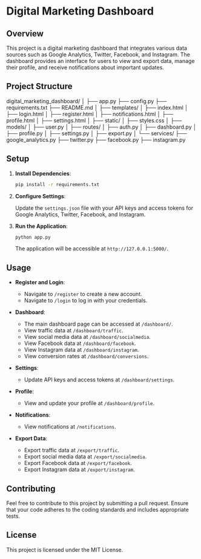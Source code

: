 # Digital Marketing Dashboard

## Overview

This project is a digital marketing dashboard that integrates various data sources such as Google Analytics, Twitter, Facebook, and Instagram. The dashboard provides an interface for users to view and export data, manage their profile, and receive notifications about important updates.

## Project Structure

digital_marketing_dashboard/
│
├── app.py
├── config.py
├── requirements.txt
├── README.md
│
├── templates/
│ ├── index.html
│ ├── login.html
│ ├── register.html
│ ├── notifications.html
│ ├── profile.html
│ ├── settings.html
│
├── static/
│ ├── styles.css
│
├── models/
│ ├── user.py
│
├── routes/
│ ├── auth.py
│ ├── dashboard.py
│ ├── profile.py
│ ├── settings.py
│ ├── export.py
│
└── services/
├── google_analytics.py
├── twitter.py
├── facebook.py
├── instagram.py


## Setup

1. **Install Dependencies**:

    ```bash
    pip install -r requirements.txt
    ```

2. **Configure Settings**:

    Update the `settings.json` file with your API keys and access tokens for Google Analytics, Twitter, Facebook, and Instagram.

3. **Run the Application**:

    ```bash
    python app.py
    ```

    The application will be accessible at `http://127.0.0.1:5000/`.

## Usage

- **Register and Login**:
  - Navigate to `/register` to create a new account.
  - Navigate to `/login` to log in with your credentials.

- **Dashboard**:
  - The main dashboard page can be accessed at `/dashboard/`.
  - View traffic data at `/dashboard/traffic`.
  - View social media data at `/dashboard/socialmedia`.
  - View Facebook data at `/dashboard/facebook`.
  - View Instagram data at `/dashboard/instagram`.
  - View conversion rates at `/dashboard/conversions`.

- **Settings**:
  - Update API keys and access tokens at `/dashboard/settings`.

- **Profile**:
  - View and update your profile at `/dashboard/profile`.

- **Notifications**:
  - View notifications at `/notifications`.

- **Export Data**:
  - Export traffic data at `/export/traffic`.
  - Export social media data at `/export/socialmedia`.
  - Export Facebook data at `/export/facebook`.
  - Export Instagram data at `/export/instagram`.

## Contributing

Feel free to contribute to this project by submitting a pull request. Ensure that your code adheres to the coding standards and includes appropriate tests.

## License

This project is licensed under the MIT License.
